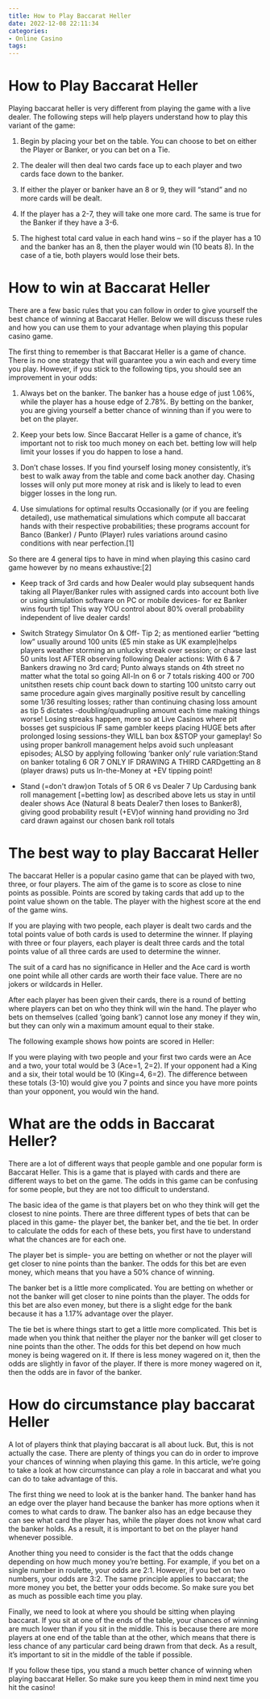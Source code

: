 ```yaml
---
title: How to Play Baccarat Heller 
date: 2022-12-08 22:11:34
categories:
- Online Casino
tags:
---
```



#  How to Play Baccarat Heller 

Playing baccarat heller is very different from playing the game with a live dealer. The following steps will help players understand how to play this variant of the game:

1. Begin by placing your bet on the table. You can choose to bet on either the Player or Banker, or you can bet on a Tie.

2. The dealer will then deal two cards face up to each player and two cards face down to the banker.

3. If either the player or banker have an 8 or 9, they will “stand” and no more cards will be dealt.

4. If the player has a 2-7, they will take one more card. The same is true for the Banker if they have a 3-6.

5. The highest total card value in each hand wins – so if the player has a 10 and the banker has an 8, then the player would win (10 beats 8). In the case of a tie, both players would lose their bets.

#  How to win at Baccarat Heller 

There are a few basic rules that you can follow in order to give yourself the best chance of winning at Baccarat Heller. Below we will discuss these rules and how you can use them to your advantage when playing this popular casino game.

The first thing to remember is that Baccarat Heller is a game of chance. There is no one strategy that will guarantee you a win each and every time you play. However, if you stick to the following tips, you should see an improvement in your odds:

1. Always bet on the banker. The banker has a house edge of just 1.06%, while the player has a house edge of 2.78%. By betting on the banker, you are giving yourself a better chance of winning than if you were to bet on the player.

2. Keep your bets low. Since Baccarat Heller is a game of chance, it’s important not to risk too much money on each bet. betting low will help limit your losses if you do happen to lose a hand.

3. Don’t chase losses. If you find yourself losing money consistently, it’s best to walk away from the table and come back another day. Chasing losses will only put more money at risk and is likely to lead to even bigger losses in the long run.

4. Use simulations for optimal results Occasionally (or if you are feeling detailed), use mathematical simulations which compute all baccarat hands with their respective probabilities; these programs account for Banco (Banker) / Punto (Player) rules variations around casino conditions with near perfection.[1] 

  So there are 4 general tips to have in mind when playing this casino card game however by no means exhaustive:[2]

  * Keep track of 3rd cards and how Dealer would play subsequent hands taking all Player/Banker rules with assigned cards into account  both live or using simulation software on PC or mobile devices- for ez Banker wins fourth tip! This way YOU control about 80% overall probability independent of live dealer cards!

  * Switch Strategy Simulator On & Off- Tip 2; as mentioned earlier “betting low” usually around 100 units (£5 min stake as UK example)helps players weather storming an unlucky streak over session; or chase last 50 units lost AFTER observing following Dealer actions: With 6 & 7 Bankers drawing no 3rd card; Punto always stands on 4th street no matter what the total so going All-In on 6 or 7 totals risking 400 or 700 unitsthen resets chip count back down to starting 100 unitsto carry out same procedure again gives marginally positive result by cancelling some 1/36 resulting losses; rather than continuing chasing loss amount as tip 5 dictates -doubling/quadrupling amount each time making things worse! Losing streaks happen, more so at Live Casinos where pit bosses get suspicious IF same gambler keeps placing HUGE bets after prolonged losing sessions-they WILL ban box &STOP your gameplay! So using proper bankroll management helps avoid such unpleasant episodes; ALSO by applying following ‘banker only’ rule variation:Stand on banker totaling 6 OR 7 ONLY IF DRAWING A THIRD CARDgetting an 8 (player draws) puts us In-the-Money at +EV tipping point!

  * Stand (=don't draw)on Totals of 5 OR 6 vs Dealer 7 Up Cardusing bank roll management [=betting low] as described above lets us stay in until dealer shows Ace (Natural 8 beats Dealer7 then loses to Banker8), giving good probability result (+EV)of winning hand  providing no 3rd card drawn against our chosen bank roll totals

#  The best way to play Baccarat Heller 

The baccarat Heller is a popular casino game that can be played with two, three, or four players. The aim of the game is to score as close to nine points as possible. Points are scored by taking cards that add up to the point value shown on the table. The player with the highest score at the end of the game wins.

If you are playing with two people, each player is dealt two cards and the total points value of both cards is used to determine the winner. If playing with three or four players, each player is dealt three cards and the total points value of all three cards are used to determine the winner.

The suit of a card has no significance in Heller and the Ace card is worth one point while all other cards are worth their face value. There are no jokers or wildcards in Heller.

After each player has been given their cards, there is a round of betting where players can bet on who they think will win the hand. The player who bets on themselves (called ‘going bank’) cannot lose any money if they win, but they can only win a maximum amount equal to their stake.

The following example shows how points are scored in Heller: 

If you were playing with two people and your first two cards were an Ace and a two, your total would be 3 (Ace=1, 2=2). If your opponent had a King and a six, their total would be 10 (King=4, 6=2). The difference between these totals (3-10) would give you 7 points and since you have more points than your opponent, you would win the hand.

#  What are the odds in Baccarat Heller? 

There are a lot of different ways that people gamble and one popular form is Baccarat Heller. This is a game that is played with cards and there are different ways to bet on the game. The odds in this game can be confusing for some people, but they are not too difficult to understand.

The basic idea of the game is that players bet on who they think will get the closest to nine points. There are three different types of bets that can be placed in this game- the player bet, the banker bet, and the tie bet. In order to calculate the odds for each of these bets, you first have to understand what the chances are for each one.

The player bet is simple- you are betting on whether or not the player will get closer to nine points than the banker. The odds for this bet are even money, which means that you have a 50% chance of winning.

The banker bet is a little more complicated. You are betting on whether or not the banker will get closer to nine points than the player. The odds for this bet are also even money, but there is a slight edge for the bank because it has a 1.17% advantage over the player.

The tie bet is where things start to get a little more complicated. This bet is made when you think that neither the player nor the banker will get closer to nine points than the other. The odds for this bet depend on how much money is being wagered on it. If there is less money wagered on it, then the odds are slightly in favor of the player. If there is more money wagered on it, then the odds are in favor of the banker.

#  How do circumstance play baccarat Heller

A lot of players think that playing baccarat is all about luck. But, this is not actually the case. There are plenty of things you can do in order to improve your chances of winning when playing this game. In this article, we’re going to take a look at how circumstance can play a role in baccarat and what you can do to take advantage of this.

The first thing we need to look at is the banker hand. The banker hand has an edge over the player hand because the banker has more options when it comes to what cards to draw. The banker also has an edge because they can see what card the player has, while the player does not know what card the banker holds. As a result, it is important to bet on the player hand whenever possible.

Another thing you need to consider is the fact that the odds change depending on how much money you’re betting. For example, if you bet on a single number in roulette, your odds are 2:1. However, if you bet on two numbers, your odds are 3:2. The same principle applies to baccarat; the more money you bet, the better your odds become. So make sure you bet as much as possible each time you play.

Finally, we need to look at where you should be sitting when playing baccarat. If you sit at one of the ends of the table, your chances of winning are much lower than if you sit in the middle. This is because there are more players at one end of the table than at the other, which means that there is less chance of any particular card being drawn from that deck. As a result, it’s important to sit in the middle of the table if possible.

If you follow these tips, you stand a much better chance of winning when playing baccarat Heller. So make sure you keep them in mind next time you hit the casino!